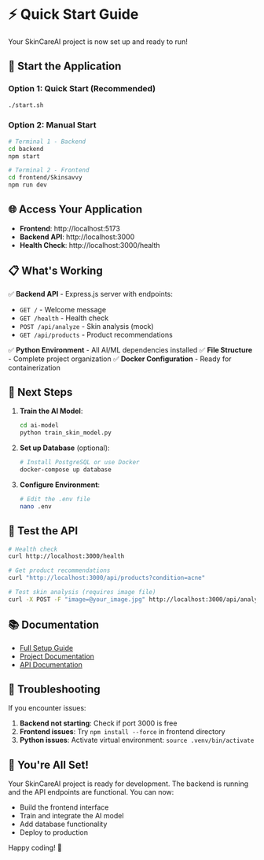 # ⚡ Quick Start Guide

Your SkinCareAI project is now set up and ready to run!

## 🚀 Start the Application

### Option 1: Quick Start (Recommended)
```bash
./start.sh
```

### Option 2: Manual Start
```bash
# Terminal 1 - Backend
cd backend
npm start

# Terminal 2 - Frontend  
cd frontend/Skinsavvy
npm run dev
```

## 🌐 Access Your Application

- **Frontend**: http://localhost:5173
- **Backend API**: http://localhost:3000
- **Health Check**: http://localhost:3000/health

## 📋 What's Working

✅ **Backend API** - Express.js server with endpoints:
- `GET /` - Welcome message
- `GET /health` - Health check
- `POST /api/analyze` - Skin analysis (mock)
- `GET /api/products` - Product recommendations

✅ **Python Environment** - All AI/ML dependencies installed
✅ **File Structure** - Complete project organization
✅ **Docker Configuration** - Ready for containerization

## 🔧 Next Steps

1. **Train the AI Model**:
   ```bash
   cd ai-model
   python train_skin_model.py
   ```

2. **Set up Database** (optional):
   ```bash
   # Install PostgreSQL or use Docker
   docker-compose up database
   ```

3. **Configure Environment**:
   ```bash
   # Edit the .env file
   nano .env
   ```

## 🧪 Test the API

```bash
# Health check
curl http://localhost:3000/health

# Get product recommendations
curl "http://localhost:3000/api/products?condition=acne"

# Test skin analysis (requires image file)
curl -X POST -F "image=@your_image.jpg" http://localhost:3000/api/analyze
```

## 📚 Documentation

- [Full Setup Guide](./SETUP_GUIDE.md)
- [Project Documentation](./PROJECT_DOCUMENTATION.md)
- [API Documentation](./docs/)

## 🐛 Troubleshooting

If you encounter issues:

1. **Backend not starting**: Check if port 3000 is free
2. **Frontend issues**: Try `npm install --force` in frontend directory
3. **Python issues**: Activate virtual environment: `source .venv/bin/activate`

## 🎉 You're All Set!

Your SkinCareAI project is ready for development. The backend is running and the API endpoints are functional. You can now:

- Build the frontend interface
- Train and integrate the AI model
- Add database functionality
- Deploy to production

Happy coding! 🚀
